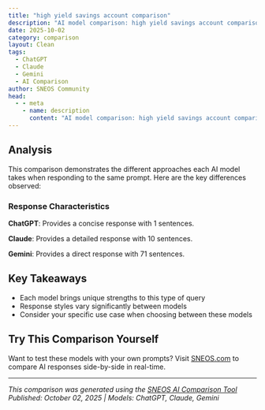 ```yaml
---
title: "high yield savings account comparison"
description: "AI model comparison: high yield savings account comparison..."
date: 2025-10-02
category: comparison
layout: Clean
tags:
  - ChatGPT
  - Claude
  - Gemini
  - AI Comparison
author: SNEOS Community
head:
  - - meta
    - name: description
      content: "AI model comparison: high yield savings account comparison..."
---
```


<ChatComparison
  title="high yield savings account comparison"
  prompt="high yield savings account comparison"
  :responses='{
    "ChatGPT": "When comparing high-yield savings accounts, there are several key factors to consider to find the best option for your financial situation. Here’s a guide to help you compare them effectively:\n\n### Key Factors to Consider\n\n1. **Interest Rate (APY)**:\n   - Check the Annual Percentage Yield (APY). This is the interest rate you will earn on your savings, and it can vary significantly between institutions.\n\n2. **Fees**:\n   - Look for any maintenance fees, withdrawal fees, or minimum balance requirements. Some accounts are fee-free, while others may charge fees that can eat into your earnings.\n\n3. **Minimum Deposit Requirements**:\n   - Review the minimum deposit to open the account and any balance requirements to earn the APY.\n\n4. **Accessibility**:\n   - Consider how easily you can access your funds. Some accounts may limit the number of withdrawals you can make each month.\n\n5. **Banking Quality**:\n   - Look at the bank’s reputation, customer service ratings, and online banking experience. Reading customer reviews can also provide insight.\n\n6. **FDIC/NCUA Insurance**:\n   - Ensure that the account is offered by an institution that is insured by the FDIC for banks or the NCUA for credit unions. This protects your deposits up to $250,000 per depositor.\n\n7. **Online and Mobile Access**:\n   - Check if the bank offers convenient online and mobile banking options, such as the ability to transfer money, deposit checks, and access statements electronically.\n\n8. **Promotions and Special Offers**:\n   - Some banks offer sign-up bonuses or promotional rates for new account holders. Compare these offers to see if they add value.\n\n### Example of High-Yield Savings Accounts (As of October 2023)\n\nHere’s a fictional comparison for illustration purposes, as specific rates and offers can change frequently:\n\n| Bank/Credit Union      | APY     | Minimum Deposit | Fees       | Withdrawal Limit | Online Access |\n|-----------------------|---------|-----------------|------------|------------------|---------------|\n| Bank A                | 3.50%   | $100            | None       | 6 withdrawals/month | Yes           |\n| Credit Union B        | 4.00%   | $500            | $5/month if below $300 | 6 withdrawals/month | Yes           |\n| Bank C                | 3.75%   | $0                  | None       | Unlimited         | Yes           |\n| Online Bank D         | 4.25%   | $1,000          | None       | 5 withdrawals/month | Yes           |\n| Savings Bank E        | 3.90%   | $250            | None       | 6 withdrawals/month | Yes           |\n\n### Tips for Choosing the Right Account\n\n- **Consider Your Savings Goals**: If you plan to save a significant amount or for a long term, focus on higher APYs even if they have higher minimum balances.\n- **Think About Liquidity**: If you need easy access to your money, consider accounts with fewer withdrawal limits.\n- **Monitor Rates Over Time**: Interest rates can fluctuate, so keep an eye on your account’s APY compared to competitors&#x27; offers.\n\n### Conclusion\n\nAlways read the fine print and understand the terms and conditions of any account you are considering. By comparing these factors, you can find a high-yield savings account that best fits your financial needs.",
    "Claude": "Here\u0027s a comparison of key factors to consider when choosing a high-yield savings account:\n\n## Current Top Features to Compare\n\n**Interest Rates (as of late 2023/early 2024):**\n- Top rates: 4.00% - 5.50% APY\n- National average: ~0.45% APY\n- Rates change frequently based on Federal Reserve policy\n\n## Key Comparison Factors\n\n**Minimum Requirements:**\n- Minimum deposit: $0 - $10,000\u002B\n- Minimum balance to earn APY: Often $0-$1\n- Monthly maintenance fees: Best accounts have $0 fees\n\n**Access \u0026 Convenience:**\n- Online/mobile banking quality\n- ATM network access\n- Customer service availability\n- Transfer limits and speeds\n\n**Account Restrictions:**\n- Monthly transaction limits (typically 6 for savings)\n- Geographic restrictions\n- Membership requirements (credit unions)\n\n## Types of Institutions\n\n**Online Banks:** Typically offer highest rates\n- Lower overhead costs\n- Limited physical branches\n- Strong digital platforms\n\n**Traditional Banks:** Lower rates but more services\n- Physical branch access\n- Comprehensive banking relationships\n- Often lower APYs\n\n**Credit Unions:** Competitive rates with membership requirements\n- Member-owned\n- Often excellent customer service\n- May have geographic or employment restrictions\n\n## Tips for Comparison\n\n1. **Rate shop regularly** - rates change frequently\n2. **Read the fine print** - promotional vs. ongoing rates\n3. **Consider FDIC/NCUA insurance** (up to $250,000)\n4. **Factor in your banking habits** - online vs. branch preferences\n\nWould you like me to help you evaluate specific banks or focus on particular features that matter most to you?",
    "Gemini": "Okay, let\u0027s break down how to compare high-yield savings accounts (HYSAs) and get you started on finding the right one for you.  I\u0027ll cover key factors, important considerations, and give you a general idea of what\u0027s out there (but keep in mind rates and terms can change frequently).\n\n**Key Factors to Compare:**\n\n*   **Annual Percentage Yield (APY):** This is the most important factor. It\u0027s the effective annual rate of return, taking into account compounding. *Higher APY = More Earnings.*\n*   **Minimum Balance Requirements:**  Some accounts require a minimum daily or monthly balance to earn the stated APY or to avoid fees.  Make sure you can consistently meet this requirement.\n*   **Fees:** Look for accounts with *no monthly maintenance fees, no transfer fees, and no excessive withdrawal fees*. Common fees to watch out for:\n    *   **Monthly Maintenance Fees:** A fee charged simply for having the account.\n    *   **Transfer Fees:** Fees for moving money in or out of the account.\n    *   **Excessive Withdrawal Fees:** Fees for making more than a certain number of withdrawals per statement cycle (often limited to 6 per month due to federal regulations for savings accounts).\n    *   **Account Closure Fees:** Fees for closing an account within a certain timeframe.\n*   **FDIC Insurance:**  Ensure the bank is FDIC-insured (or NCUA-insured for credit unions). This protects your deposits up to $250,000 per depositor, per insured bank. *This is crucial for safety.*\n*   **Compounding Frequency:**  How often interest is calculated and added to your balance.  Daily compounding is generally better than monthly or quarterly.  (The impact is usually small, but it adds up over time.)\n*   **Accessibility:** How easy is it to deposit and withdraw money? Consider:\n    *   **Online vs. Brick-and-Mortar:** Online banks often offer higher rates but may lack physical branches.\n    *   **ATM Access:** Some HYSAs offer ATM cards, while others require you to transfer money to a checking account first.\n    *   **Mobile Banking:**  A user-friendly mobile app is essential for managing your account.\n    *   **Transfer Options:**  How easy is it to transfer money to and from other banks?\n*   **Customer Service:**  Read reviews and consider the availability of customer support (phone, email, chat).  Test it out if you can before committing.\n*   **Promotional Offers:** Some banks offer bonus rates or cash bonuses for opening an account and meeting certain requirements (e.g., depositing a certain amount within a specific timeframe). Read the fine print carefully.\n*   **Bank Reputation and Stability:**  Research the bank\u0027s financial health and reputation. While FDIC insurance protects your money, a stable bank is always preferable.\n*   **Tax Implications:** Interest earned on savings accounts is taxable. The bank will send you a 1099-INT form each year.\n\n**Where to Find High-Yield Savings Accounts:**\n\n*   **Online Banks:** These typically offer the highest rates due to lower overhead costs. Examples include:\n    *   **Ally Bank:** Consistently competitive rates, no minimum balance, no monthly fees.\n    *   **Marcus by Goldman Sachs:** Reputable name, competitive rates, no fees.\n    *   **Discover Bank:**  Well-known brand, competitive rates, rewards checking options.\n    *   **American Express High-Yield Savings:** Another reputable institution with a competitive offering.\n    *   **SoFi:** Offers both savings and checking accounts, often with competitive rates and features.\n    *   **CIT Bank:**  Offers a variety of savings accounts, some with higher rates for larger balances.\n*   **Credit Unions:**  May offer competitive rates and often have a focus on customer service. You\u0027ll typically need to become a member to open an account.\n*   **Traditional Banks:**  While generally offering lower rates than online banks, some traditional banks may have competitive HYSAs, especially for existing customers.\n\n**How to Compare (Step-by-Step):**\n\n1.  **Determine Your Needs:**\n    *   How much money do you plan to deposit?\n    *   How often will you need to access the funds?\n    *   Are you comfortable banking entirely online?\n    *   Do you prefer a bank with a strong reputation?\n2.  **Research Potential Accounts:**  Use the resources above to identify several HYSAs that meet your basic criteria.\n3.  **Create a Spreadsheet or Comparison Table:**  List the key factors (APY, minimum balance, fees, etc.) and compare the accounts side-by-side.\n4.  **Read the Fine Print:**  Carefully review the terms and conditions of each account before making a decision.\n5.  **Check Rates Regularly:** HYSA rates can change frequently, so check them regularly, especially before opening an account.\n\n**Important Considerations:**\n\n*   **Inflation:**  Even a high-yield savings account may not keep pace with inflation.  Consider other investment options for long-term goals.\n*   **Emergency Fund:**  HYSAs are ideal for emergency funds because they are liquid and easily accessible.\n*   **Taxes:** Remember that interest earned is taxable.\n*   **Rate Changes:**  HYSAs have variable interest rates, meaning the APY can go up or down at any time.\n\n**Example Comparison (Illustrative - Rates are Subject to Change):**\n\n| Feature           | Ally Bank           | Marcus by Goldman Sachs | Discover Bank       |\n| ----------------- | ------------------- | ----------------------- | --------------------- |\n| APY (as of Oct 26, 2023 - Check Current Rates) | 4.25%              | 4.15%                  | 4.20%                 |\n| Minimum Balance   | None                | None                    | None                  |\n| Monthly Fees      | None                | None                    | None                  |\n| ATM Access        | No                  | No                      | No                  |\n| Online Access     | Excellent           | Excellent               | Excellent             |\n| Customer Service  | Good                | Good                    | Good                  |\n\n**Disclaimer:**  I am an AI chatbot and cannot provide financial advice.  The information above is for general informational purposes only and should not be considered a recommendation to open any specific account.  Always do your own research and consult with a financial advisor before making any financial decisions. Rates change daily! Be sure to check for the most up to date information!\n"
  }'
  published-date="12:14"
/>

## Analysis

This comparison demonstrates the different approaches each AI model takes when responding to the same prompt. Here are the key differences observed:

### Response Characteristics

**ChatGPT**: Provides a concise response with 1 sentences. 

**Claude**: Provides a detailed response with 10 sentences. 

**Gemini**: Provides a direct response with 71 sentences. 

## Key Takeaways

- Each model brings unique strengths to this type of query
- Response styles vary significantly between models
- Consider your specific use case when choosing between these models

## Try This Comparison Yourself

Want to test these models with your own prompts? Visit [SNEOS.com](https://sneos.com) to compare AI responses side-by-side in real-time.

---

*This comparison was generated using the [SNEOS AI Comparison Tool](https://sneos.com)*
*Published: October 02, 2025 | Models: ChatGPT, Claude, Gemini*

